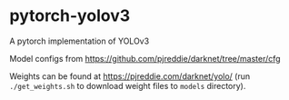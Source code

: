 # pytorch-yolov3
A pytorch implementation of YOLOv3

Model configs from https://github.com/pjreddie/darknet/tree/master/cfg

Weights can be found at https://pjreddie.com/darknet/yolo/
(run `./get_weights.sh` to download weight files to `models` directory).
